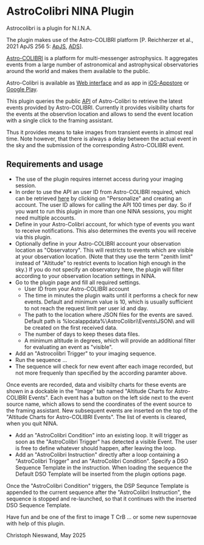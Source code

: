 ﻿# AstroColibri NINA Plugin

Astrocolibri is a plugin for N.I.N.A.

The plugin makes use of the Astro-COLIBRI platform [P. Reichherzer et al., 2021 ApJS 256 5: [ApJS](https://iopscience.iop.org/article/10.3847/1538-4365/ac1517), [ADS](https://ui.adsabs.harvard.edu/abs/2021ApJS..256....5R/abstract)].

[Astro-COLIBRI](https://astro-colibri.science/) is a platform for multi-messenger astrophysics.
It aggregates events from a large number of astronomical and astrophysical observatories around the world and makes them available to the public.

Astro-Colibri is available as [Web interface](https://astro-colibri.com/) and as app in [iOS-Appstore](https://apps.apple.com/us/app/astro-colibri/id1576668763) or [Google Play](https://play.google.com/store/apps/details?id=science.astro.colibri).

This plugin queries the public [API](https://astro-colibri.science/apidoc) of Astro-Colibri to retrieve the latest events provided by Astro-COLIBRI.
Currently it provides visibility charts for the events at the observtion location and allows to send the event location with a single click to the framing assistant.

Thus it provides means to take images from transient events in almost real time.
Note however, that there is always a delay between the actual event in the sky and the submission of the corresponding Astro-COLIBRI event.

## Requirements and usage

- The use of the plugin requires internet access during your imaging session.
- In order to use the API an user ID from Astro-COLIBRI required, which can be retrieved [here](https://astro-colibri.com/) by clicking on "Personalize" and creating an account. The user ID allows for calling the API 100 times per day. So if you want to run this plugin in more than one NINA sessions, you might need multiple accounts.
- Define in your Astro-Colibri account, for which type of events you want to receive notifications. This also determines the events you will receive via this plugin.
- Optionally define in your Astro-COLIBRI account your observation location as "Observatory". This will restricts to events which are visible at your observation location. (Note that they use the term "zenith limit" instead of "Altitude" to restrict events to location high enough in the sky.) If you do not specify an observatory here, the plugin will filter according to your observation location settings in NINA.
- Go to the plugin page and fill all required settings.
    + User ID from your Astro-COLIBRI account
    + The time in minutes the plugin waits until it performs a check for new events. Default and minimum value is 10, which is usually sufficient to not reach the request limit per user id and day.
	+ The path to the location where JSON files for the events are saved. Default path is %localappdata%\AstroColibri\Events\JSON\ and will be created on the first received data.
	+ The number of days to keep theses data files.
	+ A minimum altitude in degrees, which will provide an additional filter for evaluating an event as "visible".
- Add an "Astrocolibri Trigger" to your imaging sequence.
- Run the sequence ...
- The sequence will check for new event after each image recorded, but not more frequenly than specified by the according paramter above.

Once events are recorded, data and visibilty charts for these events are shown in a dockable in the "Image" tab named "Altitude Charts for Astro-COLIBRI Events".
Each event has a button on the left side next to the event source name, which allows to send the coordinates of the event source to the framing assistant.
New subsequent events are inserted on the top of the "Altitude Charts for Astro-COLIBRI Events".
The list of events is cleared, when you quit NINA.

- Add an "AstroColibri Condition" into an existing loop. It will trigger as soon as the "AstroColibri Trigger" has detected a visible Event. The user is free to define whatever should happen, after leaving the loop.
- Add an "AstroColibri Instruction" directly after a loop containing a "AstroColibri Trigger" and an "AstroColibri Condition". Specify a DSO Sequence Template in the instruction. When loading the sequence the Default DSO Template will be inserted from the plugin options page.

Once the "AstroColibri Condition" triggers, the DSP Sequnce Template is appended to the current sequence after the "AstroColibri Instruction", the sequence is stopped and re-launched, so that it continues with the inserted DSO Sequence Template. 

Have fun and be one of the first to image T CrB ... or some new supernovae with help of this plugin. 

Christoph Nieswand, May 2025





